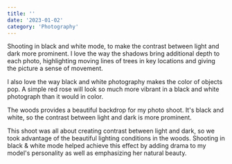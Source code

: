 ```yaml
---
title: ''
date: '2023-01-02'
category: 'Photography'
---
```


Shooting in black and white mode, to make the contrast between light and dark more prominent. I love the way the shadows bring additional depth to each photo, highlighting moving lines of trees in key locations and giving the picture a sense of movement.

I also love the way black and white photography makes the color of objects pop. A simple red rose will look so much more vibrant in a black and white photograph than it would in color.

The woods provides a beautiful backdrop for my photo shoot. It's black and white, so the contrast between light and dark is more prominent.

This shoot was all about creating contrast between light and dark, so we took advantage of the beautiful lighting conditions in the woods. Shooting in black & white mode helped achieve this effect by adding drama to my model's personality as well as emphasizing her natural beauty.
